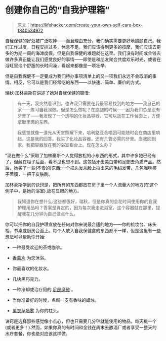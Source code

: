 # 创建你自己的“自我护理箱”

> 原文：<https://lifehacker.com/create-your-own-self-care-box-1840534972>

自我保健的好处被广泛吹捧——而且理由充分。我们确实需要更好地照顾自己。我们工作过度，日程安排过多，休息不足。我们应该得到更多的按摩，我们应该去更多的为期一周的海滩度假。但是自我保健的难题就在这里。我们没有时间或金钱去做许多真正能让我们感觉良好的事情——即使是和朋友聚会共度欢乐时光，或者在浴缸里泡个舒服的长时间澡，看起来都像是一项壮举。



但是自我保健不一定要成为我们待办事项清单上的又一项我们永远不会取消的事情。相反，它可以是我们经常吃的东西——以快速、简单、廉价的方式。

瑞秋·加林豪斯在讲述了她对自我保健的顿悟:

> 有一天，我突然意识到，也许我只需要在我最容易找到的地方——我自己的家——练习自我照顾。但是怎么做呢？在跑腿的时候——因为我们总是没有牙膏了——我发现了一个透明的化妆品容器，它可以放在工作台面上，方便拿取里面的东西。
> 
> 我感觉就像一道光从天堂照耀下来，哈利路亚合唱团可能随时会在商店里响起。这是我的回答。我买了化妆品容器，还有几管必需的牙膏。当我回到家，我把容器放在我的浴室柜台上。现在怎么办？

“现在做什么”采取了加林豪斯个人觉得放松的小东西的形式，其中许多她已经有了，但藏在柜子后面，看不见也想不到。这包括牙齿美白带和足部去角质产品。然后，她买了一些(不贵的)东西:一个把头发从脸上拉出来的毛绒发带，几包咖啡椰子面膜，一把干皮肤刷。

加林豪斯学到的诀窍是，把所有的东西都放在房子里一个人流量大的地方(在这个例子中，是她的浴室),放在显眼的地方。

> 我知道你在想什么:这些都很好，瑞秋，但是你真的会花时间使用你的自我护理用品吗？答案是肯定的，因为每次我走进浴室，这个容器就在那里，提醒我花几分钟为自己做点什么。

你可以把你的自我护理盒放在任何对你来说最合适的地方——你的梳妆台、床头柜、书桌或厨房台面上。每个人放入自我保健盒的东西都不一样，但是这里有一些想法可以帮助你开始:

*   一种最受欢迎的茶或咖啡。
*   [香薰片](https://www.auracacia.com/aura-cacia-eucalyptus-shower-tablets-3-oz/?gclid=EAIaIQobChMI7OmYgrbC5gIVGI7ICh3OlwvjEAQYBCABEgKzevD_BwE) 为您沐浴。

*   你最喜欢的化妆水。
*   几块黑巧克力。
*   一种冷却或治疗用的 [足部磨砂](https://www.earththerapeutics.com/products/tea-tree-oil-cooling-foot-scrub-6-oz) 。
*   当你准备好的时候，点燃一支有香味的蜡烛。
*   [薰衣草喷雾](https://www.amazon.com/Lavender-Pillow-Spray-Sleep-Mist/dp/B07GV195WN?asc_campaign=InlineText&asc_refurl=https://lifehacker.com/create-your-own-self-care-box-1840534972&asc_source=&tag=kinjalifehackerlink-20) 为你的枕头。

诀窍是选择那些感觉像小点心，但也只需要几分钟就能使用的物品。每天挑一个(或者更多！).然而，如果你真的有时间和金钱在周末去酿酒厂或者享受一整天的水疗套餐，你也绝对应该这样做。